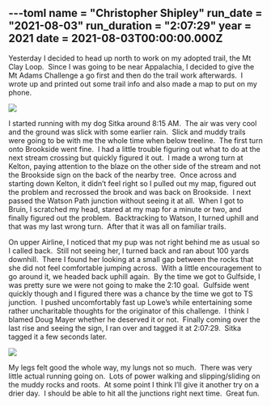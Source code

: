 ---toml
name = "Christopher Shipley"
run_date = "2021-08-03"
run_duration = "2:07:29"
year = 2021
date = 2021-08-03T00:00:00.000Z
---
Yesterday I decided to head up north to work on my adopted trail, the Mt Clay Loop.  Since I was going to be near Appalachia, I decided to give the Mt Adams Challenge a go first and then do the trail work afterwards.  I wrote up and printed out some trail info and also made a map to put on my phone.

![](/assets/images/uploads/chris-dog.jpg)

I started running with my dog Sitka around 8:15 AM.  The air was very cool and the ground was slick with some earlier rain.  Slick and muddy trails were going to be with me the whole time when below treeline.  The first turn onto Brookside went fine.  I had a little trouble figuring out what to do at the next stream crossing but quickly figured it out.  I made a wrong turn at Kelton, paying attention to the blaze on the other side of the stream and not the Brookside sign on the back of the nearby tree.  Once across and starting down Kelton, it didn’t feel right so I pulled out my map, figured out the problem and recrossed the brook and was back on Brookside.  I next passed the Watson Path junction without seeing it at all.  When I got to Bruin, I scratched my head, stared at my map for a minute or two, and finally figured out the problem.  Backtracking to Watson, I turned uphill and that was my last wrong turn.  After that it was all on familiar trails.

On upper Airline, I noticed that my pup was not right behind me as usual so I called back.  Still not seeing her, I turned back and ran about 100 yards downhill.  There I found her looking at a small gap between the rocks that she did not feel comfortable jumping across.  With a little encouragement to go around it, we headed back uphill again.  By the time we got to Gulfside, I was pretty sure we were not going to make the 2:10 goal.  Gulfside went quickly though and I figured there was a chance by the time we got to TS junction.  I pushed uncomfortably fast up Lowe’s while entertaining some rather uncharitable thoughts for the originator of this challenge.  I think I blamed Doug Mayer whether he deserved it or not.  Finally coming over the last rise and seeing the sign, I ran over and tagged it at 2:07:29.  Sitka tagged it a few seconds later.

![](/assets/images/uploads/chris-time.jpg)

My legs felt good the whole way, my lungs not so much.  There was very little actual running going on.  Lots of power walking and slipping/sliding on the muddy rocks and roots.  At some point I think I’ll give it another try on a drier day.  I should be able to hit all the junctions right next time.  Great fun.
